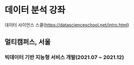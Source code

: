 # 데이터 분석 강좌
데이터 사이언스 스쿨(https://datascienceschool.net/intro.html)

## 멀티캠퍼스, 서울
### 빅데이터 기반 지능형 서비스 개발(2021.07 ~ 2021.12)

